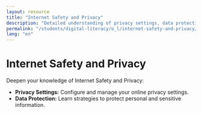 ```yaml
---
layout: resource
title: "Internet Safety and Privacy"
description: "Detailed understanding of privacy settings, data protection, and safeguarding personal information online."
permalink: "/students/digital-literacy/o_l/internet-safety-and-privacy/"
lang: "en"
---
```


# Internet Safety and Privacy

Deepen your knowledge of Internet Safety and Privacy:

- **Privacy Settings:** Configure and manage your online privacy settings.
- **Data Protection:** Learn strategies to protect personal and sensitive information.
